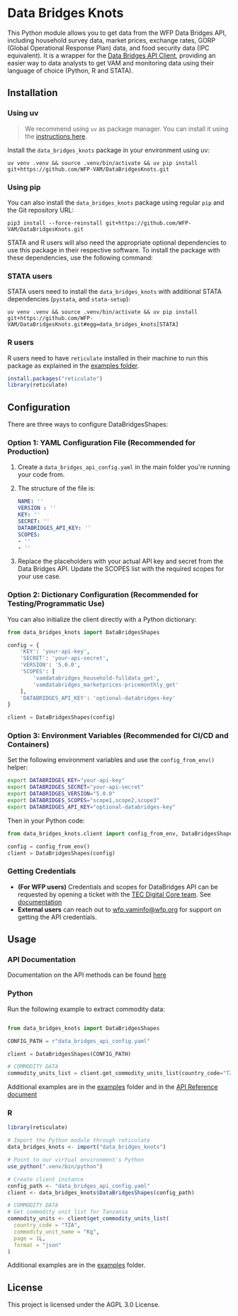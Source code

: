 # Data Bridges Knots

This Python module allows you to get data from the WFP Data Bridges API, including household survey data, market prices, exchange rates, GORP (Global Operational Response Plan) data, and food security data (IPC equivalent). It is a wrapper for the [Data Bridges API Client](https://github.com/WFP-VAM/DataBridgesAPI), providing an easier way to data analysts to get VAM and monitoring data using their language of choice (Python, R and STATA).

## Installation

### Using uv
>  We recommend using `uv` as package manager. You can install it using the [instructions here](https://docs.astral.sh/uv/getting-started/installation/).

Install the `data_bridges_knots` package in your environment using uv:

```
uv venv .venv && source .venv/bin/activate && uv pip install git+https://github.com/WFP-VAM/DataBridgesKnots.git
```

### Using pip
You can also install the `data_bridges_knots` package using regular `pip` and the Git repository URL:

```
pip3 install --force-reinstall git+https://github.com/WFP-VAM/DataBridgesKnots.git
```

STATA and R users will also need the appropriate optional dependencies to use this package in their respective software. To install the package with these dependencies, use the following command:

### STATA users

STATA users need to install the `data_bridges_knots` with additional STATA dependencies (`pystata`, and `stata-setup`):

```
uv venv .venv && source .venv/bin/activate && uv pip install git+https://github.com/WFP-VAM/DataBridgesKnots.git#egg=data_bridges_knots[STATA]
```

### R users

R users need to have `reticulate` installed in their machine to run this package as explained in the [examples folder](https://github.com/WFP-VAM/DataBridgesKnots/tree/main/examples).

```R
install.packages("reticulate")
library(reticulate)
```

## Configuration

There are three ways to configure DataBridgesShapes:

### Option 1: YAML Configuration File (Recommended for Production)

1. Create a ```data_bridges_api_config.yaml``` in the main folder you're running your code from.
2. The structure of the file is:

    ```yaml
    NAME: ''
    VERSION : ''
    KEY: ''
    SECRET: ''
    DATABRIDGES_API_KEY: ''
    SCOPES:
    - ''
    - ''
    ```
3. Replace the placeholders with your actual API key and secret from the Data Bridges API. Update the SCOPES list with the required scopes for your use case.

### Option 2: Dictionary Configuration (Recommended for Testing/Programmatic Use)

You can also initialize the client directly with a Python dictionary:

```python
from data_bridges_knots import DataBridgesShapes

config = {
    'KEY': 'your-api-key',
    'SECRET': 'your-api-secret',
    'VERSION': '5.0.0',
    'SCOPES': [
        'vamdatabridges_household-fulldata_get',
        'vamdatabridges_marketprices-pricemonthly_get'
    ],
    'DATABRIDGES_API_KEY': 'optional-databridges-key'
}

client = DataBridgesShapes(config)
```

### Option 3: Environment Variables (Recommended for CI/CD and Containers)

Set the following environment variables and use the `config_from_env()` helper:

```bash
export DATABRIDGES_KEY="your-api-key"
export DATABRIDGES_SECRET="your-api-secret"
export DATABRIDGES_VERSION="5.0.0"
export DATABRIDGES_SCOPES="scope1,scope2,scope3"
export DATABRIDGES_API_KEY="optional-databridges-key"
```

Then in your Python code:

```python
from data_bridges_knots.client import config_from_env, DataBridgesShapes

config = config_from_env()
client = DataBridgesShapes(config)
```

### Getting Credentials

- **(For WFP users)** Credentials and scopes for DataBridges API can be requested by opening a ticket with the [TEC Digital Core team](https://dev.azure.com/worldfoodprogramme/Digital%20Core/_workitems). See [documentation](https://docs.api.wfp.org/consumers/index.html#application-accounts)
- **External users** can reach out to [wfp.vaminfo@wfp.org](mailto:wfp.vaminfo@wfp.org) for support on getting the API credentials.

## Usage

### API Documentation
Documentation on the API methods can be found [here](https://wfp-vam.github.io/DataBridgesKnots/reference/)

### Python

Run the following example to extract commodity data:
```python

from data_bridges_knots import DataBridgesShapes

CONFIG_PATH = r"data_bridges_api_config.yaml"

client = DataBridgesShapes(CONFIG_PATH)

# COMMODITY DATA
commodity_units_list = client.get_commodity_units_list(country_code="TZA", commodity_unit_name="Kg", page=1, format='json')

```
Additional examples are in the [examples](https://github.com/WFP-VAM/DataBridgesKnots/tree/main/examples) folder and in the [API Reference document](https://wfp-vam.github.io/DataBridgesKnots/reference/)


### R

```R
library(reticulate)

# Import the Python module through reticulate
data_bridges_knots <- import("data_bridges_knots")

# Point to our virtual environment's Python
use_python(".venv/bin/python")

# Create client instance
config_path <- "data_bridges_api_config.yaml"
client <- data_bridges_knots$DataBridgesShapes(config_path)

# COMMODITY DATA
# Get commodity unit list for Tanzania
commodity_units <- client$get_commodity_units_list(
  country_code = "TZA",
  commodity_unit_name = "Kg",
  page = 1L,
  format = "json"
)
```

Additional examples are in the [examples](https://github.com/WFP-VAM/DataBridgesKnots/tree/main/examples) folder.

## License
This project is licensed under the AGPL 3.0 License.
